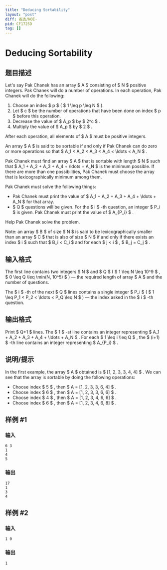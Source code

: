 ```yaml
---
title: "Deducing Sortability"
layout: "post"
diff: 省选/NOI-
pid: CF1725D
tag: []
---
```


# Deducing Sortability

## 题目描述

Let's say Pak Chanek has an array $ A $ consisting of $ N $ positive integers. Pak Chanek will do a number of operations. In each operation, Pak Chanek will do the following:

1. Choose an index $ p $ ( $ 1 \leq p \leq N $ ).
2. Let $ c $ be the number of operations that have been done on index $ p $  before this operation.
3. Decrease the value of $ A_p $ by $ 2^c $ .
4. Multiply the value of $ A_p $ by $ 2 $ .

After each operation, all elements of $ A $ must be positive integers.

An array $ A $ is said to be sortable if and only if Pak Chanek can do zero or more operations so that $ A_1 < A_2 < A_3 < A_4 < \ldots < A_N $ .

Pak Chanek must find an array $ A $ that is sortable with length $ N $ such that $ A_1 + A_2 + A_3 + A_4 + \ldots + A_N $ is the minimum possible. If there are more than one possibilities, Pak Chanek must choose the array that is lexicographically minimum among them.

Pak Chanek must solve the following things:

- Pak Chanek must print the value of $ A_1 + A_2 + A_3 + A_4 + \ldots + A_N $ for that array.
- $ Q $ questions will be given. For the $ i $ -th question, an integer $ P_i $ is given. Pak Chanek must print the value of $ A_{P_i} $ .

Help Pak Chanek solve the problem.

Note: an array $ B $ of size $ N $ is said to be lexicographically smaller than an array $ C $ that is also of size $ N $ if and only if there exists an index $ i $ such that $ B_i < C_i $ and for each $ j < i $ , $ B_j = C_j $ .

## 输入格式

The first line contains two integers $ N $ and $ Q $ ( $ 1 \leq N \leq 10^9 $ , $ 0 \leq Q \leq \min(N, 10^5) $ ) — the required length of array $ A $ and the number of questions.

The $ i $ -th of the next $ Q $ lines contains a single integer $ P_i $ ( $ 1 \leq P_1 < P_2 < \ldots < P_Q \leq N $ ) — the index asked in the $ i $ -th question.

## 输出格式

Print $ Q+1 $ lines. The $ 1 $ -st line contains an integer representing $ A_1 + A_2 + A_3 + A_4 + \ldots + A_N $ . For each $ 1 \leq i \leq Q $ , the $ (i+1) $ -th line contains an integer representing $ A_{P_i} $ .

## 说明/提示

In the first example, the array $ A $ obtained is $ [1, 2, 3, 3, 4, 4] $ . We can see that the array is sortable by doing the following operations:

- Choose index $ 5 $ , then $ A = [1, 2, 3, 3, 6, 4] $ .
- Choose index $ 6 $ , then $ A = [1, 2, 3, 3, 6, 6] $ .
- Choose index $ 4 $ , then $ A = [1, 2, 3, 4, 6, 6] $ .
- Choose index $ 6 $ , then $ A = [1, 2, 3, 4, 6, 8] $ .

## 样例 #1

### 输入

```
6 3
1
4
5
```

### 输出

```
17
1
3
4
```

## 样例 #2

### 输入

```
1 0
```

### 输出

```
1
```

